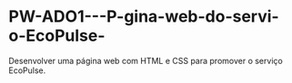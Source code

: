 # PW-ADO1---P-gina-web-do-servi-o-EcoPulse-
Desenvolver uma página web com HTML e CSS para promover o serviço EcoPulse.
